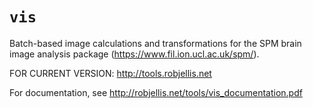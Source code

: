 # `vis`

Batch-based image calculations and transformations for the SPM brain image analysis package (https://www.fil.ion.ucl.ac.uk/spm/).

FOR CURRENT VERSION: http://tools.robjellis.net

For documentation, see http://robjellis.net/tools/vis_documentation.pdf  



